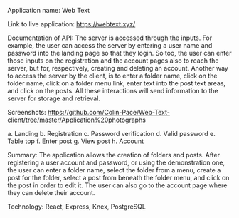 Application name: Web Text

Link to live application: https://webtext.xyz/

Documentation of API: The server is accessed through the inputs. For example, the user can access the server by entering a user name and password into the landing page so that they login. So too, the user can enter those inputs on the registration and the account pages also to reach the server, but for, respectively, creating and deleting an account. Another way to access the server by the client, is to enter a folder name, click on the folder name, click on a folder menu link, enter text into the post text areas, and click on the posts. All these interactions will send information to the server for storage and retrieval. 

Screenshots: https://github.com/Colin-Pace/Web-Text-client/tree/master/Application%20photographs

  a. Landing 
  b. Registration
  c. Password verification
  d. Valid password
  e. Table top
  f. Enter post
  g. View post
  h. Account
  
 Summary: The application allows the creation of folders and posts. After registering a user account and password, or using the demonstration one, the user can enter a folder name, select the folder from a menu, create a post for the folder, select a post from beneath the folder menu, and click on the post in order to edit it. The user can also go to the account page where they can delete their account. 
 
 Technology: React, Express, Knex, PostgreSQL

